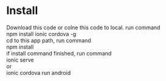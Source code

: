 # Install
Download this code or colne this code to local. run command<br />
  npm install ionic cordova -g<br />
cd to this app path, run command<br />
  npm install<br />
if install command finished, run command<br />
  ionic serve<br />
or<br />
  ionic cordova run android <br />
